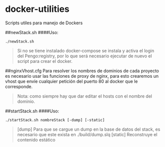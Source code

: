 # docker-utilities
Scripts utiles para manejo de Dockers

##newStack.sh
####Uso:
```
./newStack.sh
```

> Si no se tiene instalado docker-compose se instala y activa el login del Pengo:registry, por lo que será necesario ejecutar de nuevo el script para crear el docker.

##nginxVhost.cfg
Para resolver los nombres de dominios de cada proyecto es necesario usar las funciones de proxy de nginx, para esto crearemos un vhost que envíe cualquier petición del puerto 80 al docker que le corresponde.
> Nota: como siempre hay que dar editar el hosts con el nombre del dominio.

##startStack.sh
####Uso:
```
./startStack.sh nombreStack [-dump] [-static]
```
> [dump] Para que se cargue un dump en la base de datos del stack, es necesario que este exista en ./build/dump.slq
> [static] Reconstruye el contenido estático

